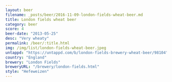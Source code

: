 ```yaml
---
layout: beer
filename: _posts/beer/2016-11-09-london-fields-wheat-beer.md
title: London fields wheat beer
category: beer
score: 4
beer-date: "2013-05-25"
desc: "Very wheaty"
permalink: /beer/:title.html
img: /img/list/london-fields-wheat-beer.jpeg
untappd: "https://untappd.com/b/london-fields-brewery-wheat-beer/98104"
country: "England"
brewery: "London Fields"
breweryURL: "/brewery/london-fields.html"
style: "Hefeweizen"
---
```


